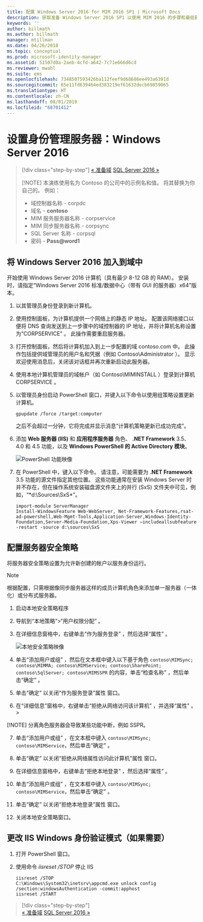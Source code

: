 ```yaml
---
title: 配置 Windows Server 2016 for MIM 2016 SP1 | Microsoft Docs
description: 获取准备 Windows Server 2016 SP1 以使用 MIM 2016 的步骤和最低要求。
keywords: ''
author: billmath
ms.author: billmath
manager: mtillman
ms.date: 04/26/2018
ms.topic: conceptual
ms.prod: microsoft-identity-manager
ms.assetid: 51507d0a-2aeb-4cfd-a642-7c71e666d6cd
ms.reviewer: mwahl
ms.suite: ems
ms.openlocfilehash: 7348507593426ba112feef9d68686ee493a6391d
ms.sourcegitcommit: 65e11fd639464ed383219ef61632decb69859065
ms.translationtype: HT
ms.contentlocale: zh-CN
ms.lasthandoff: 08/01/2019
ms.locfileid: "68701412"
---
```

# <a name="set-up-an-identity-management-server-windows-server-2016"></a>设置身份管理服务器：Windows Server 2016

> [!div class="step-by-step"]
> [« 准备域](preparing-domain.md)
> [SQL Server 2016 »](prepare-server-sql2016.md)
> 
> [!NOTE]
> 本演练使用名为 Contoso 的公司中的示例名和值。 将其替换为你自己的。 例如：
> - 域控制器名称 - corpdc 
> - 域名 - **contoso**
> - MIM 服务服务器名称 - corpservice 
> - MIM 同步服务器名称 - corpsync 
> - SQL Server 名称 - corpsql 
> - 密码 - <strong>Pass@word1</strong>

## <a name="join-windows-server-2016-to-your-domain"></a>将 Windows Server 2016 加入到域中

开始使用 Windows Server 2016 计算机（具有最少 8-12 GB 的 RAM）。 安装时，请指定“Windows Server 2016 标准/数据中心（带有 GUI 的服务器）x64”版本。

1. 以其管理员身份登录到新计算机。

2. 使用控制面板，为计算机提供一个网络上的静态 IP 地址。 配置该网络接口以便将 DNS 查询发送到上一步骤中的域控制器的 IP 地址，并将计算机名称设置为“CORPSERVICE”  。  此操作需要重启服务器。

3. 打开控制面板，然后将计算机加入到上一步配置的域 contoso.com  中。  此操作包括提供域管理员的用户名和凭据（例如 Contoso\Administrator  ）。  显示欢迎使用消息后，关闭该对话框并再次重新启动此服务器。

4. 使用本地计算机管理员的域帐户（如 Contoso\MIMINSTALL  ）登录到计算机 CORPSERVICE  。


5. 以管理员身份启动 PowerShell 窗口，并键入以下命令以使用组策略设置更新计算机。

    ```
    gpupdate /force /target:computer
    ```

    之后不会超过一分钟，它将完成并显示消息“计算机策略更新已成功完成”。

6. 添加 **Web 服务器 (IIS)** 和 **应用程序服务器** 角色、 **.NET Framework** 3.5、4.0 和 4.5 功能，以及 **Windows PowerShell 的 Active Directory 模块**。

    ![PowerShell 功能映像](media/MIM-DeployWS2.png)

7. 在 PowerShell 中，键入以下命令。 请注意，可能需要为 **.NET Framework** 3.5 功能的源文件指定其他位置。 这些功能通常在安装 Windows Server 时并不存在，但在操作系统安装磁盘源文件夹上的并行 (SxS) 文件夹中可见，例如，“*d:\Sources\SxS\*”。

    ```
    import-module ServerManager
    Install-WindowsFeature Web-WebServer, Net-Framework-Features,rsat-ad-powershell,Web-Mgmt-Tools,Application-Server,Windows-Identity-Foundation,Server-Media-Foundation,Xps-Viewer –includeallsubfeature -restart -source d:\sources\SxS
    ```

## <a name="configure-the-server-security-policy"></a>配置服务器安全策略

将服务器安全策略设置为允许新创建的帐户以服务身份运行。
> [!NOTE] 
> 根据配置，只需根据像同步服务器这样的成员计算机角色来添加单一服务器（一体化）或分布式服务器。 

1. 启动本地安全策略程序

2. 导航到“本地策略”>“用户权限分配”  。

3. 在详细信息窗格中，右键单击“作为服务登录”  ，然后选择“属性”  。

    ![本地安全策略映像](media/MIM-DeployWS3.png)

4. 单击“添加用户或组”  ，然后在文本框中键入以下基于角色 `contoso\MIMSync; contoso\MIMMA; contoso\MIMService; contoso\SharePoint; contoso\SqlServer; contoso\MIMSSPR` 的内容，单击“检查名称”  ，然后单击“确定”  。

5. 单击“确定”  以关闭“作为服务登录”属性  窗口。

6.  在“详细信息”窗格中，右键单击“拒绝从网络访问该计算机”  ，并选择“属性”  。>

[!NOTE] 分离角色服务器会导致某些功能中断，例如 SSPR。

7. 单击“添加用户或组”  ，在文本框中键入 `contoso\MIMSync; contoso\MIMService`，然后单击“确定”  。

8. 单击“确定”  以关闭“拒绝从网络属性访问此计算机”属性  窗口。

9. 在详细信息窗格中，右键单击“拒绝本地登录”  ，然后选择“属性”  。

10. 单击“添加用户或组”  ，在文本框中键入 `contoso\MIMSync; contoso\MIMService`，然后单击“确定”  。

11. 单击“确定”  以关闭“拒绝本地登录”属性  窗口。

12. 关闭本地安全策略窗口。


## <a name="change-the-iis-windows-authentication-mode-if-needed"></a>更改 IIS Windows 身份验证模式（如果需要）

1.  打开 PowerShell 窗口。

2.  使用命令 *iisreset /STOP* 停止 IIS

    ```
    iisreset /STOP
    C:\Windows\System32\inetsrv\appcmd.exe unlock config /section:windowsAuthentication -commit:apphost
    iisreset /START
    ```

> [!div class="step-by-step"]  
> [« 准备域](preparing-domain.md)
> [SQL Server 2016 »](prepare-server-sql2016.md)
